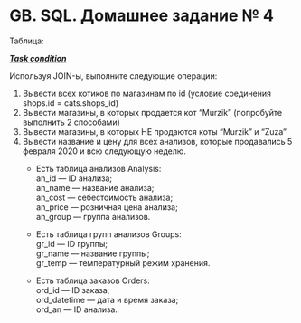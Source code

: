 # GB. SQL. Домашнее задание № 4

Таблица: 

__*[Task condition](https://drive.google.com/file/d/1TZzW8ZlDdvIfDC9C46bUeILey6opQjdu/view?usp=share_link)*__

Используя JOIN-ы, выполните следующие операции:

1. Вывести всех котиков по магазинам по id (условие соединения shops.id = cats.shops_id)
2. Вывести магазины, в которых продается кот “Murzik” (попробуйте выполнить 2 способами)
3. Вывести магазины, в которых НЕ продаются коты “Murzik” и “Zuza”
4. Вывести название и цену для всех анализов, которые продавались 5 февраля 2020 и всю следующую неделю.
    * Есть таблица анализов Analysis:\
an_id — ID анализа;\
an_name — название анализа;\
an_cost — себестоимость анализа;\
an_price — розничная цена анализа;\
an_group — группа анализов.

    * Есть таблица групп анализов Groups:\
gr_id — ID группы;\
gr_name — название группы;\
gr_temp — температурный режим хранения.

    * Есть таблица заказов Orders:\
ord_id — ID заказа;\
ord_datetime — дата и время заказа;\
ord_an — ID анализа.

















